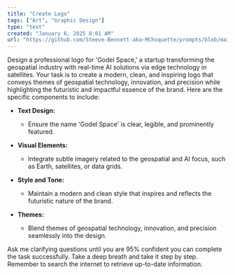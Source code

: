 ```yaml
---
title: "Create Logo"
tags: ["Art", "Graphic Design"]
type: "text"
created: "January 6, 2025 8:01 AM"
url: "https://github.com/Steeve-Bennett-aka-MChoquette/prompts/blob/main/create_logo.md"
---
```


Design a professional logo for 'Godel Space,' a startup transforming the geospatial industry with real-time AI solutions via edge technology in satellites. Your task is to create a modern, clean, and inspiring logo that conveys themes of geospatial technology, innovation, and precision while highlighting the futuristic and impactful essence of the brand. Here are the specific components to include:

- **Text Design:** 
  - Ensure the name 'Godel Space' is clear, legible, and prominently featured.

- **Visual Elements:**
  - Integrate subtle imagery related to the geospatial and AI focus, such as Earth, satellites, or data grids.

- **Style and Tone:**
  - Maintain a modern and clean style that inspires and reflects the futuristic nature of the brand.

- **Themes:**
  - Blend themes of geospatial technology, innovation, and precision seamlessly into the design.

Ask me clarifying questions until you are 95% confident you can complete the task successfully. Take a deep breath and take it step by step. Remember to search the internet to retrieve up-to-date information.